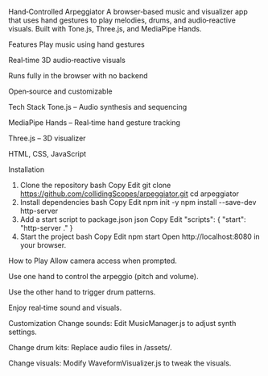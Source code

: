 Hand‑Controlled Arpeggiator
A browser‑based music and visualizer app that uses hand gestures to play melodies, drums, and audio‑reactive visuals. Built with Tone.js, Three.js, and MediaPipe Hands.

Features
Play music using hand gestures

Real‑time 3D audio‑reactive visuals

Runs fully in the browser with no backend

Open‑source and customizable

Tech Stack
Tone.js – Audio synthesis and sequencing

MediaPipe Hands – Real‑time hand gesture tracking

Three.js – 3D visualizer

HTML, CSS, JavaScript

Installation
1. Clone the repository
bash
Copy
Edit
git clone https://github.com/collidingScopes/arpeggiator.git
cd arpeggiator
2. Install dependencies
bash
Copy
Edit
npm init -y
npm install --save-dev http-server
3. Add a start script to package.json
json
Copy
Edit
"scripts": {
  "start": "http-server ."
}
4. Start the project
bash
Copy
Edit
npm start
Open http://localhost:8080 in your browser.

How to Play
Allow camera access when prompted.

Use one hand to control the arpeggio (pitch and volume).

Use the other hand to trigger drum patterns.

Enjoy real‑time sound and visuals.

Customization
Change sounds: Edit MusicManager.js to adjust synth settings.

Change drum kits: Replace audio files in /assets/.

Change visuals: Modify WaveformVisualizer.js to tweak the visuals.
